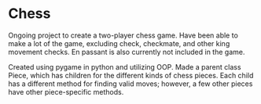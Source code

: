 # Chess

Ongoing project to create a two-player chess game. Have been able to make a lot of the game, excluding check, checkmate, and other king movement checks. En passant is also currently not included in the game. 

Created using pygame in python and utilizing OOP. Made a parent class Piece, which has children for the different kinds of chess pieces. Each child has a different method for finding valid moves; however, a few other pieces have other piece-specific methods. 
